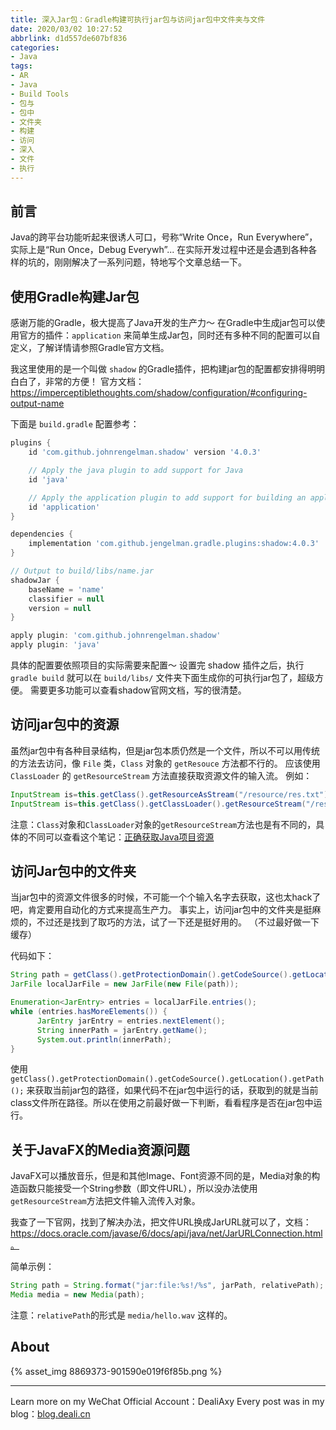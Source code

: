 ```yaml
---
title: 深入Jar包：Gradle构建可执行jar包与访问jar包中文件夹与文件
date: 2020/03/02 10:27:52
abbrlink: d1d557de607bf836
categories:
- Java
tags:
- AR
- Java
- Build Tools
- 包与
- 包中
- 文件夹
- 构建
- 访问
- 深入
- 文件
- 执行
---
```

## 前言
Java的跨平台功能听起来很诱人可口，号称“Write Once，Run Everywhere”，实际上是“Run Once，Debug Everywh”... 在实际开发过程中还是会遇到各种各样的坑的，刚刚解决了一系列问题，特地写个文章总结一下。

## 使用Gradle构建Jar包
感谢万能的Gradle，极大提高了Java开发的生产力～
在Gradle中生成jar包可以使用官方的插件：`application` 来简单生成Jar包，同时还有多种不同的配置可以自定义，了解详情请参照Gradle官方文档。

我这里使用的是一个叫做 `shadow` 的Gradle插件，把构建jar包的配置都安排得明明白白了，非常的方便！
官方文档：https://imperceptiblethoughts.com/shadow/configuration/#configuring-output-name

下面是 `build.gradle` 配置参考：
```groovy
plugins {
    id 'com.github.johnrengelman.shadow' version '4.0.3'

    // Apply the java plugin to add support for Java
    id 'java'

    // Apply the application plugin to add support for building an application
    id 'application'
}

dependencies {
    implementation 'com.github.jengelman.gradle.plugins:shadow:4.0.3'
}

// Output to build/libs/name.jar
shadowJar {
    baseName = 'name'
    classifier = null
    version = null
}

apply plugin: 'com.github.johnrengelman.shadow'
apply plugin: 'java'
```
具体的配置要依照项目的实际需要来配置～
设置完 shadow 插件之后，执行 `gradle build` 就可以在 `build/libs/` 文件夹下面生成你的可执行jar包了，超级方便。
需要更多功能可以查看shadow官网文档，写的很清楚。

## 访问jar包中的资源
虽然jar包中有各种目录结构，但是jar包本质仍然是一个文件，所以不可以用传统的方法去访问，像 `File` 类，`Class` 对象的 `getResouce` 方法都不行的。
应该使用 `ClassLoader` 的 `getResourceStream` 方法直接获取资源文件的输入流。
例如：
```java
InputStream is=this.getClass().getResourceAsStream("/resource/res.txt");
InputStream is=this.getClass().getClassLoader().getResourceStream("/resource/res.txt");
```
注意：`Class`对象和`ClassLoader`对象的`getResourceStream`方法也是有不同的，具体的不同可以查看这个笔记：[正确获取Java项目资源](https://app.yinxiang.com/shard/s10/nl/16462562/1227da4b-9da9-4e97-9523-12fb77399ef5?title=Java%20Gradle%E9%A1%B9%E7%9B%AE%E4%B8%AD%E7%9A%84%E8%B5%84%E6%BA%90%E6%AD%A3%E7%A1%AE%E8%8E%B7%E5%8F%96%20-%20Allocator%E7%9A%84CSDN%E5%8D%9A%E5%AE%A2%20-%20CSDN%E5%8D%9A%E5%AE%A2)

## 访问Jar包中的文件夹
当jar包中的资源文件很多的时候，不可能一个个输入名字去获取，这也太hack了吧，肯定要用自动化的方式来提高生产力。
事实上，访问jar包中的文件夹是挺麻烦的，不过还是找到了取巧的方法，试了一下还是挺好用的。
（不过最好做一下缓存）

代码如下：
```java
String path = getClass().getProtectionDomain().getCodeSource().getLocation().getPath();
JarFile localJarFile = new JarFile(new File(path));

Enumeration<JarEntry> entries = localJarFile.entries();
while (entries.hasMoreElements()) {
      JarEntry jarEntry = entries.nextElement();
      String innerPath = jarEntry.getName();
      System.out.println(innerPath);
}
```

使用`getClass().getProtectionDomain().getCodeSource().getLocation().getPath();` 来获取当前jar包的路径，如果代码不在jar包中运行的话，获取到的就是当前class文件所在路径。所以在使用之前最好做一下判断，看看程序是否在jar包中运行。

## 关于JavaFX的Media资源问题
JavaFX可以播放音乐，但是和其他Image、Font资源不同的是，Media对象的构造函数只能接受一个String参数（即文件URL），所以没办法使用`getResourceStream`方法把文件输入流传入对象。

我查了一下官网，找到了解决办法，把文件URL换成JarURL就可以了，文档：https://docs.oracle.com/javase/6/docs/api/java/net/JarURLConnection.html。

简单示例：
```java
String path = String.format("jar:file:%s!/%s", jarPath, relativePath);
Media media = new Media(path);
```
注意：`relativePath`的形式是 `media/hello.wav` 这样的。


## About
{% asset_img 8869373-901590e019f6f85b.png %}

---------------
Learn more on my WeChat Official Account：DealiAxy
Every post was in my blog：[blog.deali.cn](http://blog.deali.cn)

